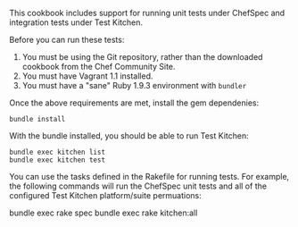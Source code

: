 This cookbook includes support for running unit tests under ChefSpec and integration tests under Test Kitchen.

Before you can run these tests:

1. You must be using the Git repository, rather than the downloaded cookbook from the Chef Community Site.
2. You must have Vagrant 1.1 installed.
3. You must have a "sane" Ruby 1.9.3 environment with `bundler`

Once the above requirements are met, install the gem dependenies:

    bundle install

With the bundle installed, you should be able to run Test Kitchen:

    bundle exec kitchen list
    bundle exec kitchen test

You can use the tasks defined in the Rakefile for running tests. For example, the following commands will run
the ChefSpec unit tests and all of the configured Test Kitchen platform/suite permuations:

   bundle exec rake spec
   bundle exec rake kitchen:all

